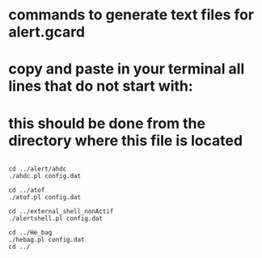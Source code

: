 # commands to generate text files for alert.gcard
# copy and paste in your terminal all lines that do not start with:
# this should be done from the directory where this file is located

```

cd ../alert/ahdc
./ahdc.pl config.dat

cd ../atof
./atof.pl config.dat

cd ../external_shell_nonActif
./alertshell.pl config.dat

cd ../He_bag
./hebag.pl config.dat
cd ../
```
